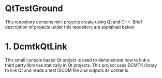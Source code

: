 # QtTestGround
This repository contains mini projects create using Qt and C++. Brief description of projects under this repository are explained below.

# 1. DcmtkQtLink
This small console based Qt project is used to demonstrate how to link a third party libraries statically in Qt projects. This project uses DCMTK library to link Qt and reads a test DICOM file and outputs its contents.

